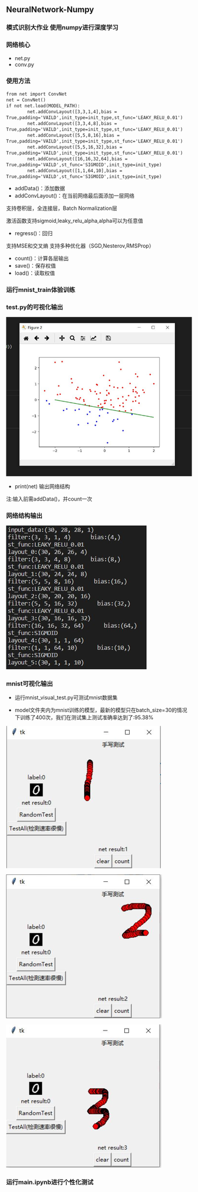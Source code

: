 ## NeuralNetwork-Numpy
### 模式识别大作业 使用numpy进行深度学习

### 网络核心

- net.py
- conv.py

### 使用方法
```
from net import ConvNet
net = ConvNet()
if not net.load(MODEL_PATH):      
        net.addConvLayout([3,3,1,4],bias = True,padding='VAILD',init_type=init_type,st_func='LEAKY_RELU_0.01')
        net.addConvLayout([3,3,4,8],bias = True,padding='VAILD',init_type=init_type,st_func='LEAKY_RELU_0.01')
        net.addConvLayout([5,5,8,16],bias = True,padding='VAILD',init_type=init_type,st_func='LEAKY_RELU_0.01')
        net.addConvLayout([5,5,16,32],bias = True,padding='VAILD',init_type=init_type,st_func='LEAKY_RELU_0.01')
        net.addConvLayout([16,16,32,64],bias = True,padding='VAILD',st_func='SIGMOID',init_type=init_type)
        net.addConvLayout([1,1,64,10],bias = True,padding='VAILD',st_func='SIGMOID',init_type=init_type)
```
- addData()：添加数据
- addConvLayout()：在当前网络最后面添加一层网络
  
支持卷积层，全连接层，Batch Normalization层

激活函数支持sigmoid,leaky_relu_alpha,alpha可以为任意值

- regress()：回归

支持MSE和交叉熵
支持多种优化器（SGD,Nesterov,RMSProp）

- count()：计算各层输出
- save()：保存权值
- load()：读取权值

### 运行mnist_train体验训练

### test.py的可视化输出

![pic_1](1.JPG)

- print(net) 输出网络结构


注:输入前需addData()，并count一次

### 网络结构输出

![pic_2](3.JPG)

### mnist可视化输出

- 运行mnist_visual_test.py可测试mnist数据集

- model文件夹内为mnist训练的模型，最新的模型只在batch_size=30的情况下训练了400次，我们在测试集上测试准确率达到了:95.38%

![pic_3](7.JPG)

![pic_4](8.JPG)

![pic_5](6.JPG)

### 运行main.ipynb进行个性化测试